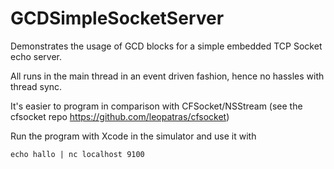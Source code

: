 # GCDSimpleSocketServer
Demonstrates the usage of GCD blocks for a simple embedded TCP Socket echo server.

All runs in the main thread in an event driven fashion, hence no hassles with thread sync.

It's easier to program in comparison with CFSocket/NSStream (see the cfsocket repo https://github.com/leopatras/cfsocket)

Run the program with Xcode in the simulator and use it with

`echo hallo | nc localhost 9100`
